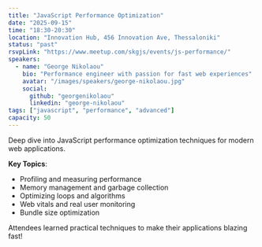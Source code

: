```yaml
---
title: "JavaScript Performance Optimization"
date: "2025-09-15"
time: "18:30-20:30"
location: "Innovation Hub, 456 Innovation Ave, Thessaloniki"
status: "past"
rsvpLink: "https://www.meetup.com/skgjs/events/js-performance/"
speakers:
  - name: "George Nikolaou"
    bio: "Performance engineer with passion for fast web experiences"
    avatar: "/images/speakers/george-nikolaou.jpg"
    social:
      github: "georgenikolaou"
      linkedin: "george-nikolaou"
tags: ["javascript", "performance", "advanced"]
capacity: 50
---
```


Deep dive into JavaScript performance optimization techniques for modern web applications.

**Key Topics**:
- Profiling and measuring performance
- Memory management and garbage collection
- Optimizing loops and algorithms
- Web vitals and real user monitoring
- Bundle size optimization

Attendees learned practical techniques to make their applications blazing fast!
